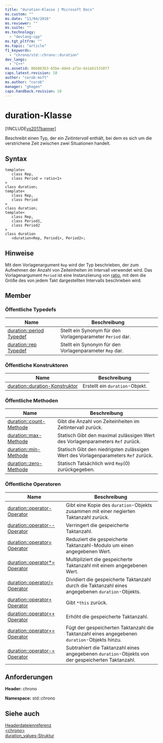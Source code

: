```yaml
---
title: "duration-Klasse | Microsoft Docs"
ms.custom: ""
ms.date: "11/04/2016"
ms.reviewer: ""
ms.suite: ""
ms.technology: 
  - "devlang-cpp"
ms.tgt_pltfrm: ""
ms.topic: "article"
f1_keywords: 
  - "chrono/std::chrono::duration"
dev_langs: 
  - "C++"
ms.assetid: 06b863b3-65be-4ded-a72e-6e1eb1531077
caps.latest.revision: 10
author: "corob-msft"
ms.author: "corob"
manager: "ghogen"
caps.handback.revision: 10
---
```

# duration-Klasse
[!INCLUDE[vs2017banner](../assembler/inline/includes/vs2017banner.md)]

Beschreibt einen Typ, der ein *Zeitintervall* enthält, bei dem es sich um die verstrichene Zeit zwischen zwei Situationen handelt.  
  
## Syntax  
  
```  
template<  
   class Rep,  
   class Period = ratio<1>  
>  
class duration;  
template<  
   class Rep,  
   class Period  
>  
class duration;  
template<  
   class Rep,  
   class Period1,  
   class Period2  
>  
class duration  
   <duration<Rep, Period1>, Period2>;  
```  
  
## Hinweise  
 Mit dem Vorlagenargument `Rep` wird der Typ beschrieben, der zum Aufnehmen der Anzahl von Zeiteinheiten im Intervall verwendet wird.  Das Vorlagenargument `Period` ist eine Instanziierung von [ratio](../standard-library/ratio.md), mit dem die Größe des von jedem Takt dargestellten Intervalls beschrieben wird.  
  
## Member  
  
### Öffentliche Typedefs  
  
|Name|**Beschreibung**|  
|----------|----------------------|  
|[duration::period Typedef](assetId:///ebf2a1b9-769f-475f-8c66-cf9ed12015f2)|Stellt ein Synonym für den Vorlagenparameter `Period` dar.|  
|[duration::rep Typedef](assetId:///f47b8abb-ae2c-4dc8-858a-f44695156950)|Stellt ein Synonym für den Vorlagenparameter `Rep` dar.|  
  
### Öffentliche Konstruktoren  
  
|Name|**Beschreibung**|  
|----------|----------------------|  
|[duration::duration\-Konstruktor](../Topic/duration::duration%20Constructor.md)|Erstellt ein `duration`\-Objekt.|  
  
### Öffentliche Methoden  
  
|Name|**Beschreibung**|  
|----------|----------------------|  
|[duration::count\-Methode](../Topic/duration::count%20Method.md)|Gibt die Anzahl von Zeiteinheiten im Zeitintervall zurück.|  
|[duration::max\-Methode](../Topic/duration::max%20Method.md)|Statisch  Gibt den maximal zulässigen Wert des Vorlagenparameters `Ref` zurück.|  
|[duration::min\-Methode](../Topic/duration::min%20Method.md)|Statisch  Gibt den niedrigsten zulässigen Wert des Vorlagenparameters `Ref` zurück.|  
|[duration::zero\-Methode](../Topic/duration::zero%20Method.md)|Statisch  Tatsächlich wird `Rep`\(0\) zurückgegeben.|  
  
### Öffentliche Operatoren  
  
|Name|**Beschreibung**|  
|----------|----------------------|  
|[duration::operator\- Operator](../Topic/duration::operator-%20Operator.md)|Gibt eine Kopie des `duration`\-Objekts zusammen mit einer negierten Taktanzahl zurück.|  
|[duration::operator\-\- Operator](../Topic/duration::operator--%20Operator.md)|Verringert die gespeicherte Taktanzahl.|  
|[duration::operator\= Operator](../Topic/duration::operator=%20Operator.md)|Reduziert die gespeicherte Taktanzahl\-Modulo um einen angegebenen Wert.|  
|[duration::operator\*\= Operator](../Topic/duration::operator*=%20Operator.md)|Multipliziert die gespeicherte Taktanzahl mit einem angegebenen Wert.|  
|[duration::operator\/\= Operator](../Topic/duration::operator-=%20Operator1.md)|Dividiert die gespeicherte Taktanzahl durch die Taktanzahl eines angegebenen `duration`\-Objekts.|  
|[duration::operator\+ Operator](../Topic/duration::operator+%20Operator.md)|Gibt `*this` zurück.|  
|[duration::operator\+\+ Operator](../Topic/duration::operator++%20Operator.md)|Erhöht die gespeicherte Taktanzahl.|  
|[duration::operator\+\= Operator](../Topic/duration::operator+=%20Operator.md)|Fügt der gespeicherten Taktanzahl die Taktanzahl eines angegebenen `duration`\-Objekts hinzu.|  
|[duration::operator\-\= Operator](../Topic/duration::operator-=%20Operator2.md)|Subtrahiert die Taktanzahl eines angegebenen `duration`\-Objekts von der gespeicherten Taktanzahl.|  
  
## Anforderungen  
 **Header:** chrono  
  
 **Namespace:** std::chrono  
  
## Siehe auch  
 [Headerdateienreferenz](../standard-library/cpp-standard-library-header-files.md)   
 [\<chrono\>](../standard-library/chrono.md)   
 [duration\_values\-Struktur](../standard-library/duration-values-structure.md)